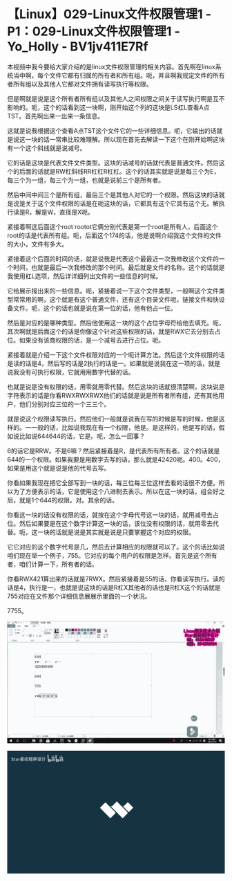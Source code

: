 # 【Linux】029-Linux文件权限管理1 - P1：029-Linux文件权限管理1 - Yo_Holly - BV1jv411E7Rf

本视频中我今要给大家介绍的是linux文件权限管理的相关内容。首先啊在linux系统当中啊，每个文件它都有归属的所有者和所有组。呃，并且啊我规定文件的所有者所有组以及其他人它都对文件拥有读写执行等权限。

但是啊就是说是这个所有者所有组以及其他人之间权限之间关于读写执行啊是互不影响的。呃，这个的话看到这一块啊，刚开始这个列的这块是LS杠L查看A点TST。首先啊出来一出来一条信息。

这就是说我根据这个查看A点TST这个文件它的一些详细信息。呃，它输出的话就是说这一块的话一常串比较难理解。所以现在首先去解读一下这个在刚开始啊这块有一个这个斜线就是说减号。

它的话是这块是代表文件文件类型。这块的话减号的话就代表是普通文件。然后这个的后面的话就是RW杠斜线RR杠杠R杠杠。这个的话其实就是说是每三个为E，每三个为一组，每三个为一组，也就是说前三个是所有者。

然后中间中间三个是所有组，最后三个是其他人对它的一个权限。然后这块的话就是说是关于这个文件权限的话是在呃这块的话，它都具有这个它具有这个无。解执行读是R，解是W，直径是X呃。

紧接着啊这后面这个root rootot它俩分别代表是第一个root是所有人，后面这个root的话是代表所有组。呃，后面这个174的话，他是说啊介绍我这个文件的文件的大小，文件有多大。

紧接着这个后面的时间的话，就是说我是代表这个最最近一次我修改这个文件的一个时间，也就是最后一次我修改的那个时间。最后就是文件的名称。这个的话就是我使用杠L选项，然后详详细列出文件的一些信息的时候。

它给展示报出来的一些信息。呃，紧接着说一下这个文件类型，一般啊这个文件类型常常用的啊，这个就是有这个普通文件，还有这个目录文件呃，链接文件和快设备文件。呃，这个的话也就是说在第一位的话，他有他占一位。

然后是对应的是哪种类型。然后他使用这一块的这个占位字母符给他去填充。呃，其次啊就是后面这个的话是你像这个针对这些权限的话，就是RWX它去分别去占位。如果没有该商权限的话，是一个减号去进行占位。呃。

紧接着就是介绍一下这个文件权限对应的一个呃计算方法。然后这个文件权限的话是读的话是4，然后写的话是2执行的话是一。如果就是说我在这一项的话，就是说我没有可执行权限，它就用用数字代替的话。

也就是说是没有权限的话，用零就用零代替。然后这块的话就很清楚啊，这块说是字符表示的话是你看RWXRWXRWX他们的话就是说是所有者所有组，还有其他用户，他们分别对应三位的一个三三个。

就是说这个权限读写执行。然后他们一般就是说我在写的时候是写的时候，他是这样的。一一般的话，比如说我现在有一个权限，他是。是这样的，他是写的话，假如说比如说644644的话，它是。呃，怎么一回事？

6的话它是RRW。不是6嘛？然后紧接着是R，是代表所有所有者。这个的话就是644的一个权限。如果我要是用数字去写的话，那么就是42420呃。400。400，如果是用这个就是说是他的代号去写。

你看如果我现在把它全部写到一块的话，每三位每三位这样去看的话很不方便。所以为了方便表示的话，它是使用这个八进制去表示。所以在这一块的话，组合好之后，就是1个644的权限。对。其余的话。

你看这一块的话没有权限的话，就按在这个字母代号这一块的话，就用减号去占位。然后如果要是在这个数字计算这一块的话，该位没有权限的话，就用零去代替。呃，这一块的话就是说是其实就是说是只要掌握这个对应的权限。

它它对应的这个数字代号是几，然后去计算相应的权限就可以了。这个的话比如说咱们现在举一个例子，755。它对应的每个用户的权限是怎样。首先是这个所有者，咱们计算一下，所有者的话。

你看RWX421算出来的话就是7RWX。然后紧接着是55的话，你看读写执行。读的话是4，执行是一，也就是说这块的话是R杠X其他者的话也是R杠X这个的话就是755对应在文件那个详细信息展展示里面的一个状况。

7755。

![](img/7b08f794c62ce5440ab458b6a094b9fd_1.png)

![](img/7b08f794c62ce5440ab458b6a094b9fd_2.png)
